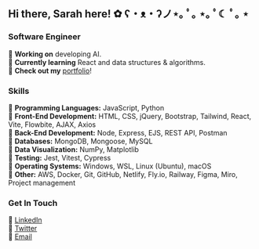 ## Hi there, Sarah here! ✿ ʕ・ᴥ・ʔノ⋆｡ ﾟ｡ ⋆｡ ﾟ☾ ﾟ｡ ⋆

### Software Engineer
🌷 **Working on** developing AI.
<br> 🌷 **Currently learning** React and data structures & algorithms.
<br> 🌷 **Check out my** <a href="https://xsarahyu.github.io/portfolio" target="_blank">portfolio</a>!

### Skills
🌼 **Programming Languages:** JavaScript, Python
<br> 🌼 **Front-End Development:** HTML, CSS, jQuery, Bootstrap, Tailwind, React, Vite, Flowbite, AJAX, Axios
<br> 🌼 **Back-End Development:** Node, Express, EJS, REST API, Postman
<br> 🌼 **Databases:** MongoDB, Mongoose, MySQL
<br> 🌼 **Data Visualization:** NumPy, Matplotlib
<br> 🌼 **Testing:** Jest, Vitest, Cypress
<br> 🌼 **Operating Systems:** Windows, WSL, Linux (Ubuntu), macOS
<br> 🌼 **Other:** AWS, Docker, Git, GitHub, Netlify, Fly.io, Railway, Figma, Miro, Project management

### Get In Touch
🌸 <a href="https://linkedin.com/in/xsarahyu" target="_blank">LinkedIn</a>
<br> 🌸 <a href="https://twitter.com/xsarahyu" target="_blank">Twitter</a>
<br> 🌸 <a href="mailto:xsarahyu@gmail.com" target="_blank">Email</a>
